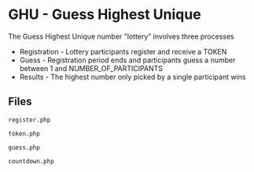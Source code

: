 # GHU - Guess Highest Unique

The Guess Highest Unique number "lottery" involves three processes
* Registration - Lottery participants register and receive a TOKEN
* Guess - Registration period ends and participants guess a number between 1 and NUMBER_OF_PARTICIPANTS
* Results - The highest number only picked by a single participant wins

## Files

```
register.php
```

```
token.php
```

```
guess.php
```

```
countdown.php
```
